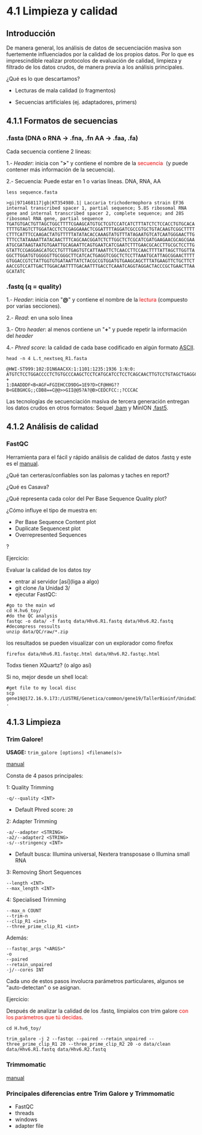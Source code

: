 # 4.1 Limpieza y calidad

## Introducción

De manera general, los análisis de datos de secuenciación masiva son fuertemente influenciados por la calidad de los propios datos. Por lo que es imprescindible realizar protocolos de evaluación de calidad, limpieza y filtrado de los datos crudos, de manera previa a los análisis principales.

¿Qué es lo que descartamos?

- Lecturas de mala calidad (o fragmentos)

- Secuencias artificiales (ej. adaptadores, primers)

  

## 4.1.1 Formatos de secuencias

### .fasta (DNA o RNA -> .fna, .fn AA -> .faa, .fa)

Cada secuencia contiene 2 lineas:

1.- *Header*: inicia con "**>**" y contiene el nombre de la <span style="color:red"> secuencia </span> (y puede contener más información de la secuencia).

2.- Secuencia: Puede estar en 1 o varias lineas. DNA, RNA, AA 

```
less sequence.fasta
```

```
>gi|971468117|gb|KT354980.1| Laccaria trichodermophora strain EF36 internal transcribed spacer 1, partial sequence; 5.8S ribosomal RNA gene and internal transcribed spacer 2, complete sequence; and 28S ribosomal RNA gene, partial sequence
TGATGTGACTGTTAGCTGGCTTTTCGAAGCATGTGCTCGTCCATCATCTTTATCTCTCCACCTGTGCACA
TTTTGTAGTCTTGGATACCTCTCGAGGAAACTCGGATTTTAGGATCGCCGTGCTGTACAAGTCGGCTTTT
CTTTCATTTCCAAGACTATGTTTTTATATACACCAAAGTATGTTTATAGAATGTCATCAATGGGAACTTG
TTTCCTATAAAATTATACAACTTTCAGCAACGGATCTCTTGGCTCTCGCATCGATGAAGAACGCAGCGAA
ATGCGATAAGTAATGTGAATTGCAGAATTCAGTGAATCATCGAATCTTTGAACGCACCTTGCGCTCCTTG
GTATTCCGAGGAGCATGCCTGTTTGAGTGTCATTAAATTCTCAACCTTCCAACTTTTATTAGCTTGGTTA
GGCTTGGATGTGGGGGTTGCGGGCTTCATCACTGAGGTCGGCTCTCCTTAAATGCATTAGCGGAACTTTT
GTGGACCGTCTATTGGTGTGATAATTATCTACGCCGTGGATGTGAAGCAGCTTTATGAAGTTCTGCTTCT
AACCGTCCATTGACTTGGACAATTTTGACAATTTGACCTCAAATCAGGTAGGACTACCCGCTGAACTTAA
GCATATC
```



### .fastq (q = quality)

1.- *Header*: inicia con "**@**" y contiene el nombre de la <span style="color:red">lectura</span> (compuesto por varias secciones).

2.- *Read*: en una solo linea

3.- Otro *header*: al menos contiene un "**+**" y puede repetir la información del *header*

4.- *Phred score*: la calidad de cada base codificado en algún formato [ASCII](http://drive5.com/usearch/manual/quality_score.html).

```
head -n 4 L.t_nextseq_R1.fasta
```

```
@HWI-ST999:102:D1N6AACXX:1:1101:1235:1936 1:N:0:
ATGTCTCCTGGACCCCTCTGTGCCCAAGCTCCTCATGCATCCTCCTCAGCAACTTGTCCTGTAGCTGAGGCTCACTGACTACCAGCTGCAG
+
1:DAADDDF<B<AGF=FGIEHCCD9DG=1E9?D>CF@HHG??B<GEBGHCG;;CDB8==C@@>>GII@@5?A?@B>CEDCFCC:;?CCCAC
```



Las tecnologías de secuenciación masiva de tercera generación entregan los datos crudos en otros formatos: Sequel [.bam](https://dnatech.genomecenter.ucdavis.edu/faqs/which-data-will-i-receive-from-the-pacbio-sequel-sequencer-will-they-have-quality-scores/) y MinION [.fast5](https://medium.com/@shiansu/a-look-at-the-nanopore-fast5-format-f711999e2ff6).



## 4.1.2 Análisis de calidad

### FastQC

Herramienta para el fácil y rápido análisis de calidad de datos .fastq y este es el  [manual](https://dnacore.missouri.edu/PDF/FastQC_Manual.pdf).

¿Qué tan certeras/confiables son las palomas y taches en report?

¿Qué es Casava?

¿Qué representa cada color del Per Base Sequence Quality plot?

¿Cómo influye el tipo de muestra en:

- Per Base Sequence Content plot
- Duplicate Sequencest plot
- Overrepresented Sequences

?

Ejercicio:

Evaluar la calidad de los datos *toy*

- entrar al servidor [así](liga a algo)
- git clone /la Unidad 3/
- ejecutar FastQC:

```
#go to the main wd
cd H.hv6_toy/
#do the QC analysis
fastqc -o data/ -f fastq data/Hhv6.R1.fastq data/Hhv6.R2.fastq
#decompress ressults
unzip data/QC/raw/*.zip
```

los resultados se pueden visualizar con un explorador como firefox

```
firefox data/Hhv6.R1.fastqc.html data/Hhv6.R2.fastqc.html
```

Todxs tienen XQuartz? (o algo así)

Si no, mejor desde un shell local:

```
#get file to my local disc
scp gene19@172.16.9.173:/LUSTRE/Genetica/common/gene19/TallerBioinf/Unidad3/H.hv6_toy/data/QC/raw/*.html .
```

 

## 4.1.3 Limpieza

### Trim Galore!

**USAGE:** `trim_galore [options] <filename(s)>`

[manual](https://github.com/FelixKrueger/TrimGalore/blob/master/Docs/Trim_Galore_User_Guide.md)



Consta de 4 pasos principales:

1: Quality Trimming

```
-q/--quality <INT>
```

- Default Phred score: `20`

2: Adapter Trimming

```
-a/--adapter <STRING>
-a2/--adapter2 <STRING>
-s/--stringency <INT>
```

- Default busca: Illumina universal, Nextera transposase o Illumina small RNA

3: Removing Short Sequences

```
--length <INT>
--max_length <INT>
```

4: Specialised Trimming

```
--max_n COUNT
--trim-n
--clip_R1 <int>
--three_prime_clip_R1 <int>
```

Además:

```
--fastqc_args "<ARGS>"
-o
--paired
--retain_unpaired
-j/--cores INT
```



Cada uno de estos pasos involucra parámetros particulares, algunos se "auto-detectan" o se asignan.

Ejercicio:

Después de analizar la calidad de los .fastq, límpialos con trim galore <span style="color:red">con los parámetros que tú decidas</span>.

 

```
cd H.hv6_toy/

trim_galore -j 2 --fastqc --paired --retain_unpaired --three_prime_clip_R1 20 --three_prime_clip_R2 20 -o data/clean data/Hhv6.R1.fastq data/Hhv6.R2.fastq
```



### Trimmomatic

[manual](http://www.usadellab.org/cms/uploads/supplementary/Trimmomatic/TrimmomaticManual_V0.32.pdf)



### Principales diferencias entre Trim Galore y Trimmomatic

- FastQC
- threads
- windows
- adapter file

